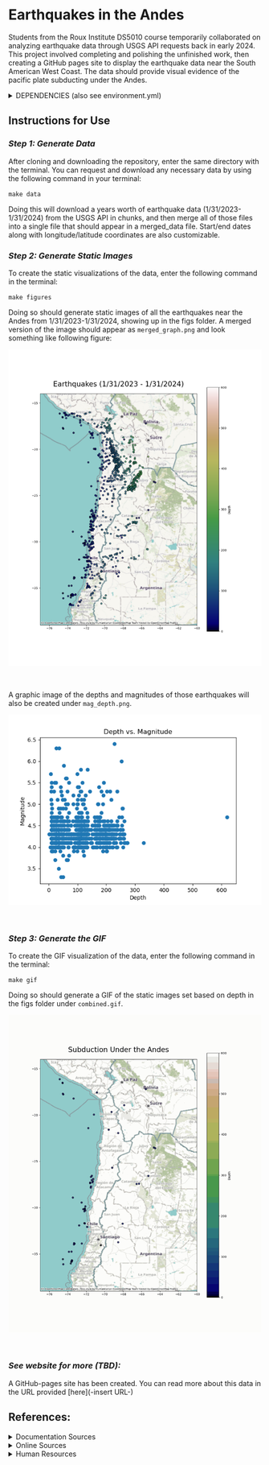 # Earthquakes in the Andes
Students from the Roux Institute DS5010 course temporarily collaborated on analyzing earthquake data through USGS API requests back in early 2024. This project involved completing and polishing the unfinished work, then creating a GitHub pages site to display the earthquake data near the South American West Coast. The data should provide visual evidence of the pacific plate subducting under the Andes.
<details>
  <summary>DEPENDENCIES (also see environment.yml)</summary>
  <ul>
    <li>Python 3.7+</li>
    <li>Requests</li>
    <li>GNU Make</li>
    <li>Pandas</li>
    <li>Geopandas</li>
    <li>Contextily</li>
    <li>ImageIO</li>
  </ul>
</details>

## Instructions for Use
### *Step 1: Generate Data*
After cloning and downloading the repository, enter the same directory with the terminal. You can request and download any necessary data by using the following command in your terminal:
```
make data
```
Doing this will download a years worth of earthquake data (1/31/2023-1/31/2024) from the USGS API in chunks, and then merge all of those files into a single file that should appear in a merged_data file. Start/end dates along with longitude/latitude coordinates are also customizable.

### *Step 2: Generate Static Images*
To create the static visualizations of the data, enter the following command in the terminal:
```
make figures
```
Doing so should generate static images of all the earthquakes near the Andes from 1/31/2023-1/31/2024, showing up in the figs folder. A merged version of the image should appear as `merged_graph.png` and look something like following figure:

<p align="center">
    <img src="figs/merged_graph.png" width="550">
</p><br>

A graphic image of the depths and magnitudes of those earthquakes will also be created under `mag_depth.png`.

<p align="center">
    <img src="figs/mag_depth.png" width="550">
</p><br>

### *Step 3: Generate the GIF*
To create the GIF visualization of the data, enter the following command in the terminal:
```
make gif
```
Doing so should generate a GIF of the static images set based on depth in the figs folder under `combined.gif`.
<p align="center">
    <img src="figs/combined.gif" width="550">
</p><br>

### *See website for more (TBD):*
A GitHub-pages site has been created. You can read more about this data in the URL provided [here](-insert URL-)


## References:
<details>
  <summary>Documentation Sources</summary>
  <ul>
    <li>Python <a href="https://www.python.org/downloads/">here</a></li>
    <li>Requests <a href="https://pypi.org/project/requests/">here</a></li>
    <li>GNU Make <a href="https://www.gnu.org/software/make/manual/make.html">here</a></li>
    <li>Pandas <a href="https://pandas.pydata.org">here</a></li>
    <li>Geopandas <a href="https://geopandas.org/en/stable/">here</a></li>
    <li>Contextily <a href="https://pypi.org/project/contextily/">here</a> and <a href="https://contextily.readthedocs.io/en/latest/">here</a></li>
    <li>ImageIO <a href="https://pypi.org/project/imageio/">here</a> and <a href="https://imageio.readthedocs.io/en/stable/">here</a></li>
    <li>USGS API Documentation <a href="https://earthquake.usgs.gov/fdsnws/event/1/">here</a></li>
  </ul>
</details>
<details>
<summary>Online Sources</summary>
  <ul>
    <li>tbd</li>
  </ul>
</details>
<details>
<summary>Human Resources</summary>
  <ul>
    <li>tbd</li>
  </ul>
</details>